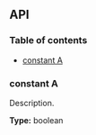 ## API

### Table of contents

- [constant A](#constant-a)

### constant A

Description.

**Type:** boolean
